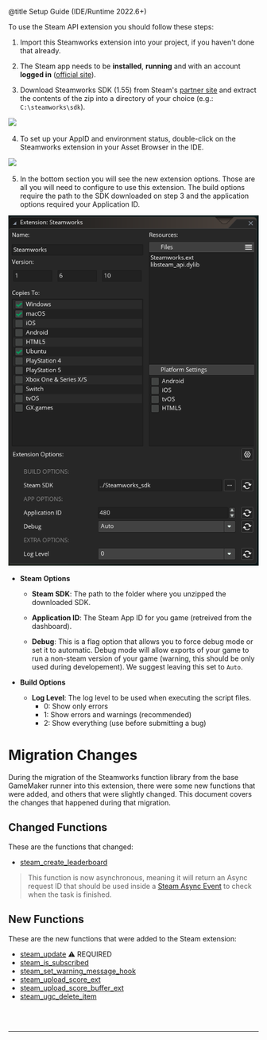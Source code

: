 @title Setup Guide (IDE/Runtime 2022.6+)

To use the Steam API extension you should follow these steps:

1. Import this Steamworks extension into your project, if you haven't done that already.

2. The Steam app needs to be **installed**, **running** and with an account **logged in** ([official site](https://store.steampowered.com/)).

3. Download Steamworks SDK (1.55) from Steam's [partner site](https://partner.steamgames.com/dashboard) and extract the contents of the zip into a directory of your choice (e.g.: `C:\steamworks\sdk`).

![](assets/steamworks_setup_sdk.jpg)

4. To set up your AppID and environment status, double-click on the Steamworks extension in your Asset Browser in the IDE.

![](assets/steamworks_setup_asset_browser.jpg)

5. In the bottom section you will see the new extension options. Those are all you will need to configure to use this extension. The build options require the path to the SDK downloaded on step 3 and the application options required your Application ID.

![](assets/steamworks_setup_ext_options.png)


* **Steam Options**

  * **Steam SDK**: The path to the folder where you unzipped the downloaded SDK.

  * **Application ID**: The Steam App ID for you game (retreived from the dashboard).
  
  * **Debug**: This is a flag option that allows you to force debug mode or set it to automatic. Debug mode will allow exports of your game to run a non-steam version of your game (warning, this should be only used during developement). We suggest leaving this set to `Auto`.

* **Build Options**

  * **Log Level**: The log level to be used when executing the script files.
    - 0: Show only errors
    - 1: Show errors and warnings (recommended)
    - 2: Show everything (use before submitting a bug)

# Migration Changes

  During the migration of the Steamworks function library from the base GameMaker runner into this extension, there were some new functions that were added, and others that were slightly changed. This document covers the changes that happened during that migration.

## Changed Functions

  These are the functions that changed:

* [steam_create_leaderboard](leaderboards#steam_create_leaderboard)

> This function is now asynchronous, meaning it will return an Async request ID that should be used inside a [Steam Async Event](https://manual-en.yoyogames.com/The_Asset_Editors/Object_Properties/Async_Events/Steam.htm) to check when the task is finished.

## New Functions

  These are the new functions that were added to the Steam extension:

* [steam_update](management#steam_update) :warning: REQUIRED
* [steam_is_subscribed](general#steam_is_subscribed)
* [steam_set_warning_message_hook](general#steam_set_warning_message_hook)
* [steam_upload_score_ext](leaderboards#steam_upload_score_ext)
* [steam_upload_score_buffer_ext](leaderboards#steam_upload_score_buffer_ext)
* [steam_ugc_delete_item](ugc#steam_ugc_delete_item)


<br><br>

---